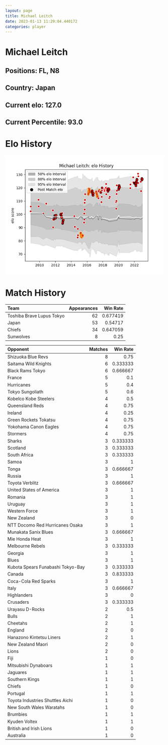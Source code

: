 ```yaml
---  
layout: page  
title: Michael Leitch  
date: 2023-01-13 11:29:04.440172  
categories: player  
---
```

# Michael Leitch

## Positions: FL, N8

## Country: Japan

## Current elo: 127.0

## Current Percentile: 93.0

# Elo History


![elo history](history_MichaelLeitch.png)
# Match History


| Team                      |   Appearances |   Win Rate |
|:--------------------------|--------------:|-----------:|
| Toshiba Brave Lupus Tokyo |            62 |   0.677419 |
| Japan                     |            53 |   0.54717  |
| Chiefs                    |            34 |   0.647059 |
| Sunwolves                 |             8 |   0.25     |

| Opponent                          |   Matches |   Win Rate |
|:----------------------------------|----------:|-----------:|
| Shizuoka Blue Revs                |         8 |   0.75     |
| Saitama Wild Knights              |         6 |   0.333333 |
| Black Rams Tokyo                  |         6 |   0.666667 |
| France                            |         5 |   0.1      |
| Hurricanes                        |         5 |   0.4      |
| Tokyo Sungoliath                  |         5 |   0.6      |
| Kobelco Kobe Steelers             |         4 |   0.5      |
| Queensland Reds                   |         4 |   0.75     |
| Ireland                           |         4 |   0.25     |
| Green Rockets Tokatsu             |         4 |   0.75     |
| Yokohama Canon Eagles             |         4 |   0.75     |
| Stormers                          |         4 |   0.75     |
| Sharks                            |         3 |   0.333333 |
| Scotland                          |         3 |   0.333333 |
| South Africa                      |         3 |   0.333333 |
| Samoa                             |         3 |   1        |
| Tonga                             |         3 |   0.666667 |
| Russia                            |         3 |   1        |
| Toyota Verblitz                   |         3 |   0.666667 |
| United States of America          |         3 |   1        |
| Romania                           |         3 |   1        |
| Uruguay                           |         3 |   1        |
| Western Force                     |         3 |   1        |
| New Zealand                       |         3 |   0        |
| NTT Docomo Red Hurricanes Osaka   |         3 |   1        |
| Munakata Sanix Blues              |         3 |   0.666667 |
| Mie Honda Heat                    |         3 |   1        |
| Melbourne Rebels                  |         3 |   0.333333 |
| Georgia                           |         3 |   1        |
| Blues                             |         3 |   1        |
| Kubota Spears Funabashi Tokyo-Bay |         3 |   0.333333 |
| Canada                            |         3 |   0.833333 |
| Coca-Cola Red Sparks              |         3 |   1        |
| Italy                             |         3 |   0.666667 |
| Highlanders                       |         3 |   0        |
| Crusaders                         |         3 |   0.333333 |
| Urayasu D-Rocks                   |         2 |   0.5      |
| Bulls                             |         2 |   1        |
| Cheetahs                          |         2 |   1        |
| England                           |         2 |   0        |
| Hanazono Kintetsu Liners          |         2 |   1        |
| New Zealand Maori                 |         2 |   0        |
| Lions                             |         2 |   0        |
| Fiji                              |         1 |   0        |
| Mitsubishi Dynaboars              |         1 |   1        |
| Jaguares                          |         1 |   1        |
| Southern Kings                    |         1 |   1        |
| Chiefs                            |         1 |   0        |
| Portugal                          |         1 |   1        |
| Toyota Industries Shuttles Aichi  |         1 |   0        |
| New South Wales Waratahs          |         1 |   0        |
| Brumbies                          |         1 |   1        |
| Kyuden Voltex                     |         1 |   1        |
| British and Irish Lions           |         1 |   0        |
| Australia                         |         1 |   0        |